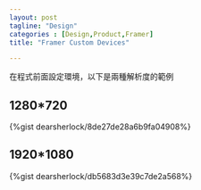 ```yaml
---
layout: post
tagline: "Design"
categories : [Design,Product,Framer]
title: "Framer Custom Devices"

---
```


在程式前面設定環境，以下是兩種解析度的範例


## 1280*720

{%gist dearsherlock/8de27de28a6b9fa04908%}

## 1920*1080
{%gist dearsherlock/db5683d3e39c7de2a568%}